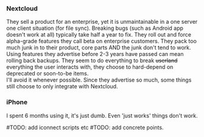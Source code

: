 ### Nextcloud
They sell a product for an enterprise, yet it is unmaintainable in a one server one client situation (for file sync). Breaking bugs (such as Android app doesn't work at all) typically take half a year to fix. They roll out and force alpha-grade features they call beta on enterprise customers. They pack too much junk in to their product, core parts AND the junk don't tend to work. Using features they advertise before 2-3 years have passed can mean rolling back backups. They seem to do everything to break ~~userland~~ everything the user interacts with, they choose to hard-depend on deprecated or soon-to-be items.  
I'll avoid it whenever possible. Since they advertise so much, some things still choose to only integrate with Nextcloud.

### iPhone
I spent 6 months using it, it's just dumb. Even 'just works' things don't work.

#TODO: add iconnect scripts etc
#TODO: add concrete points.
